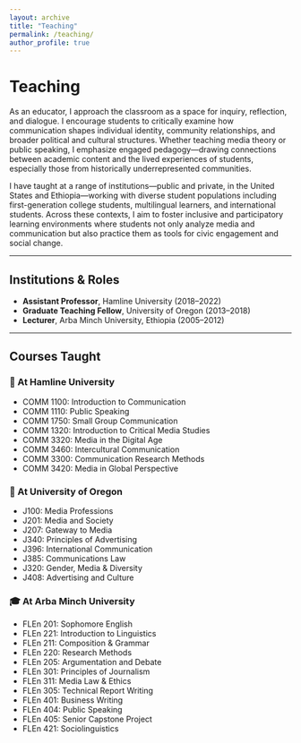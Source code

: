 ```yaml
---
layout: archive
title: "Teaching"
permalink: /teaching/
author_profile: true
---
```


# Teaching

As an educator, I approach the classroom as a space for inquiry, reflection, and dialogue. I encourage students to critically examine how communication shapes individual identity, community relationships, and broader political and cultural structures. Whether teaching media theory or public speaking, I emphasize engaged pedagogy—drawing connections between academic content and the lived experiences of students, especially those from historically underrepresented communities.

I have taught at a range of institutions—public and private, in the United States and Ethiopia—working with diverse student populations including first-generation college students, multilingual learners, and international students. Across these contexts, I aim to foster inclusive and participatory learning environments where students not only analyze media and communication but also practice them as tools for civic engagement and social change.

---

## Institutions & Roles

- **Assistant Professor**, Hamline University (2018–2022)  
- **Graduate Teaching Fellow**, University of Oregon (2013–2018)  
- **Lecturer**, Arba Minch University, Ethiopia (2005–2012)

---

## Courses Taught

### 📘 At Hamline University
- COMM 1100: Introduction to Communication  
- COMM 1110: Public Speaking  
- COMM 1750: Small Group Communication  
- COMM 1320: Introduction to Critical Media Studies  
- COMM 3320: Media in the Digital Age  
- COMM 3460: Intercultural Communication  
- COMM 3300: Communication Research Methods  
- COMM 3420: Media in Global Perspective  

### 📰 At University of Oregon
- J100: Media Professions  
- J201: Media and Society  
- J207: Gateway to Media  
- J340: Principles of Advertising  
- J396: International Communication  
- J385: Communications Law  
- J320: Gender, Media & Diversity  
- J408: Advertising and Culture  

### 🎓 At Arba Minch University
- FLEn 201: Sophomore English  
- FLEn 221: Introduction to Linguistics  
- FLEn 211: Composition & Grammar  
- FLEn 220: Research Methods  
- FLEn 205: Argumentation and Debate  
- FLEn 301: Principles of Journalism  
- FLEn 311: Media Law & Ethics  
- FLEn 305: Technical Report Writing  
- FLEn 401: Business Writing  
- FLEn 404: Public Speaking  
- FLEn 405: Senior Capstone Project  
- FLEn 421: Sociolinguistics  
